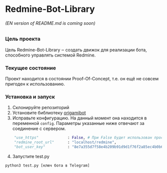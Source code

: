 # Redmine-Bot-Library

###### (EN version of README.md is coming soon)

### Цель проекта

Цель Redmine-Bot-Library ‒ создать движок для реализации бота,
способного управлять системой Redmine.

### Текущее состояние
Проект находится в состоянии Proof-Of-Concept, т.е. он ещё не совсем
пригоден к использованию.

### Установка и запуск

1. Склонируйте репозиторий
2. Установите библиотеку [origamibot](https://github.com/cmd410/OrigamiBot)
3. Исправьте конфигурацию. На данный момент она находится в переменной `config`.
Параметры указанные ниже отвечают за соединение с сервером.
```python
    "use_https"             : False, # При False будет использован простой http
    "redmine_root_url"      : "localhost/redmine",
    "bot_user_key"          : "8e7a355d7f58e4b209b91d9d1f76f2a85ec4b0b6", # ключ API Redmine
```
4. Запустите test.py
```
python3 test.py [ключ бота в Telegram]
```
